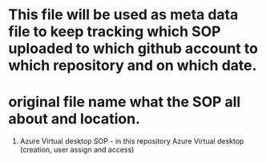 # This file will be used as meta data file to keep tracking which SOP uploaded to which github account to which repository and on which date.
# original file name what the SOP all about and location.

1. Azure Virtual desktop SOP - in this repository
    Azure Virtual desktop (creation, user assign and access)
